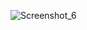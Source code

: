 

![Screenshot_6](https://user-images.githubusercontent.com/109554500/199304595-f2ec011f-9bb0-46f0-9c3a-94910c26d519.png)
